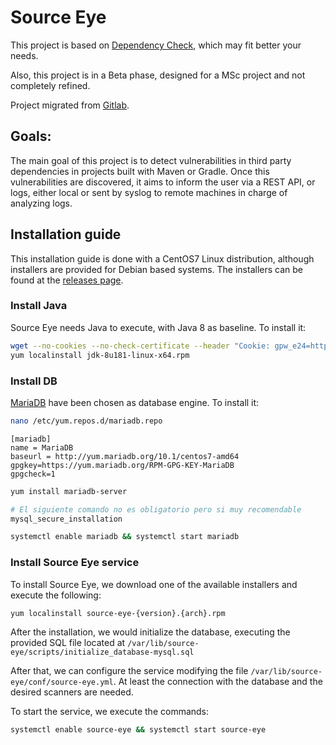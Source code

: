 # Source Eye

This project is based on [Dependency Check](https://www.owasp.org/index.php/OWASP_Dependency_Check), which may fit better your needs.

Also, this project is in a Beta phase, designed for a MSc project and not completely refined.

Project migrated from [Gitlab](https://gitlab.com/PBarrientos/source-eye).

## Goals:

The main goal of this project is to detect vulnerabilities in third party dependencies in projects built with Maven or Gradle.
Once this vulnerabilities are discovered, it aims to inform the user via a REST API, or logs, either local or sent by syslog to remote machines in charge of analyzing logs.

## Installation guide

This installation guide is done with a CentOS7 Linux distribution, although installers are provided for Debian based systems.
The installers can be found at the [releases page](https://github.com/PBarri/source-eye/releases).

### Install Java

Source Eye needs Java to execute, with Java 8 as baseline. To install it:

```bash
wget --no-cookies --no-check-certificate --header "Cookie: gpw_e24=http%3A%2F%2Fwww.oracle.com%2F; oraclelicense=accept-securebackup-cookie" "http://download.oracle.com/otn-pub/java/jdk/8u181-b13/96a7b8442fe848ef90c96a2fad6ed6d1/jdk-8u181-linux-x64.rpm"
yum localinstall jdk-8u181-linux-x64.rpm
```

### Install DB

[MariaDB](https://mariadb.com/) have been chosen as database engine. To install it:

```bash
nano /etc/yum.repos.d/mariadb.repo
```
```text
[mariadb]
name = MariaDB
baseurl = http://yum.mariadb.org/10.1/centos7-amd64
gpgkey=https://yum.mariadb.org/RPM-GPG-KEY-MariaDB
gpgcheck=1
```
```bash
yum install mariadb-server

# El siguiente comando no es obligatorio pero si muy recomendable
mysql_secure_installation

systemctl enable mariadb && systemctl start mariadb
```

### Install Source Eye service

To install Source Eye, we download one of the available installers and execute the following:

```bash
yum localinstall source-eye-{version}.{arch}.rpm
```

After the installation, we would initialize the database, executing the provided SQL file located at ``/var/lib/source-eye/scripts/initialize_database-mysql.sql``

After that, we can configure the service modifying the file ``/var/lib/source-eye/conf/source-eye.yml``. At least the connection with the database and the desired scanners are needed.

To start the service, we execute the commands:

```bash
systemctl enable source-eye && systemctl start source-eye
```
